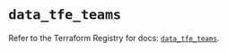 # `data_tfe_teams`

Refer to the Terraform Registry for docs: [`data_tfe_teams`](https://registry.terraform.io/providers/hashicorp/tfe/0.56.0/docs/data-sources/teams).
